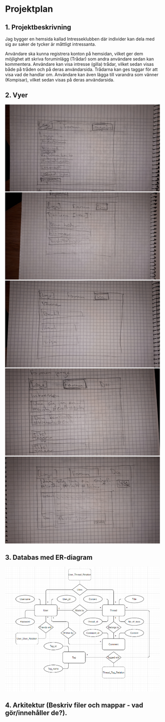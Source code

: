 # Projektplan

## 1. Projektbeskrivning

Jag bygger en hemsida kallad Intresseklubben där individer kan dela med sig av saker de tycker är måttligt intressanta. 

Användare ska kunna registrera konton på hemsidan, vilket ger dem möjlighet att skriva foruminlägg (Trådar) som andra användare sedan kan kommentera. Användare kan visa intresse (gilla) trådar, vilket sedan visas både på tråden och på deras användarsida. Trådarna kan ges taggar för att visa vad de handlar om. Användare kan även lägga till varandra som vänner (Kompisar), vilket sedan visas på deras användarsida. 

## 2. Vyer

![Login-sida](img/Login.jpg)
![Användarsida](img/User_main.jpg)
![Kompissida](img/User_friends.jpg)
![Main forumsida](img/Forum_main.jpg)
![Forumtråd](img/Forum_thread.jpg)

## 3. Databas med ER-diagram

![ER-diagram](img/ER-diagram.png)

## 4. Arkitektur (Beskriv filer och mappar - vad gör/innehåller de?).


